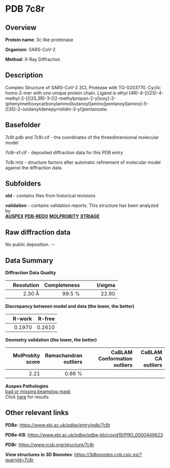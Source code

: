# PDB 7c8r

## Overview

**Protein name**: 3c like proteinase

**Organism**: SARS-CoV-2

**Method**: X-Ray Diffraction

## Description

Complex Structure of SARS-CoV-2 3CL Protease with TG-0203770. Cyclic homo-2-mer with one unique protein chain. Ligand is ethyl (4R)-4-[[(2S)-4-methyl-2-[[(2S,3R)-3-[(2-methylpropan-2-yl)oxy]-2-(phenylmethoxycarbonylamino)butanoyl]amino]pentanoyl]amino]-5-[(3S)-2-oxidanylidenepyrrolidin-3-yl]pentanoate.

## Basefolder

7c8r.pdb and 7c8r.cif - the coordinates of the threedimensional molecular model

7c8r-sf.cif - deposited diffraction data for this PDB entry

7c8r.mtz - structure factors after automatic refinement of molecular model against the diffraction data.

## Subfolders



**old** - contains files from historical revisions

**validation** - contains validation reports. This structure has been analyzed by <br>[**AUSPEX**](https://github.com/thorn-lab/coronavirus_structural_task_force/tree/master/pdb/3c_like_proteinase/SARS-CoV-2/7c8r/validation/auspex) [**PDB-REDO**](https://github.com/thorn-lab/coronavirus_structural_task_force/tree/master/pdb/3c_like_proteinase/SARS-CoV-2/7c8r/validation/pdb-redo) [**MOLPROBITY**](https://github.com/thorn-lab/coronavirus_structural_task_force/tree/master/pdb/3c_like_proteinase/SARS-CoV-2/7c8r/validation/molprobity) [**XTRIAGE**](https://github.com/thorn-lab/coronavirus_structural_task_force/blob/master/pdb/3c_like_proteinase/SARS-CoV-2/7c8r/validation/Xtriage_output.log)   



## Raw diffraction data

No public deposition. --<br> 

## Data Summary
**Diffraction Data Quality**

|   | Resolution | Completeness| I/sigma |
|---|-------------:|----------------:|--------------:|
|   |2.30 Å|99.5  %|<img width=50/>22.90|

**Discrepancy between model and data (the lower, the better)**

|   | **R-work**| **R-free**   
|---|-------------:|----------------:|           
||  0.1970|  0.2610|

**Geometry validation (the lower, the better)**

|   |**MolProbity<br>score**| **Ramachandran<br>outliers** | **CaBLAM<br>Conformation outliers** | **CaBLAM<br>CA outliers** |
|---|-------------:|----------------:|----------------:|----------------:|
||  2.21|  0.66 %|||

**Auspex Pathologies**<br> [bad or missing beamstop mask](https://www.auspex.de/pathol/#2)<br>Click [here](https://github.com/thorn-lab/coronavirus_structural_task_force/blob/master/pdb/3c_like_proteinase/SARS-CoV-2/7c8r/validation/auspex/7c8r_auspex_comments.txt)  for results

 



## Other relevant links 
**PDBe**:  https://www.ebi.ac.uk/pdbe/entry/pdb/7c8r

**PDBe-KB**: https://www.ebi.ac.uk/pdbe/pdbe-kb/covid19/PRO_0000449623 
 
**PDBr**: https://www.rcsb.org/structure/7c8r 

**View structures in 3D Bionotes**: https://3dbionotes.cnb.csic.es/?queryId=7c8r

